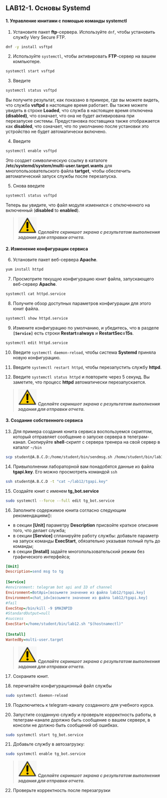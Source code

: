 ## LAB12-1. Основы Systemd

#### 1. Управление юнитами с помощью команды systemctl

1. Установите пакет **ftp**-сервера. Используйте `dnf`, чтобы установить службу Very Secure FTP.
```bash
dnf -y install vsftpd
```

2. Используйте `systemctl`, чтобы активировать **FTP**-сервер на вашем компьютере.
```bash
systemctl start vsftpd
```

3. Введите 
```bash
systemctl status vsftpd
```
Вы получите результат, как показано в примере, где вы можете видеть, что служба **vsftpd** в настоящее время работает. Вы также можете увидеть в строке **Loaded**, что служба в настоящее время отключена **(disabled)**, что означает, что она не будет активирована при перезапуске системы. Предустановка поставщика также отображается как **disabled**, что означает, что по умолчанию после установки это устройство не будет автоматически включено.

4. Введите 
```bash
systemctl enable vsftpd
```
Это создает символическую ссылку в каталоге **/etc/systemd/system/multi-user.target.wants** для многопользовательского файла **tartget**, чтобы обеспечить автоматический запуск службы после перезапуска.

5. Снова введите 
```bash
systemctl status vsftpd
```
Теперь вы увидите, что файл модуля изменился с отключенного на включенный (**disabled** to **enabled**).
>![Screenshot](../img/scr.png)
***Cделайте скриншот экрана c результатом выполнения задания для отправки отчета.***

#### 2. Изменение конфигурации сервиса

6. Установите пакет веб-сервера **Apache**.
```bash
yum install httpd
```

7. Просмотрите текущую конфигурацию юнит файла, запускающего веб-сервер **Apache**.
```bash
systemctl cat httpd.service
```

8. Получите обзор доступных параметров конфигурации для этого юнит файла.
```bash
systemctl show httpd.service
```

9. Измените конфигурацию по умолчанию, и убедитесь, что в разделе **`[Service]`** есть строки **Restart=always** и **RestartSec=15s**.
```bash
systemctl edit httpd.service
```

10. Введите `systemctl daemon-reload`, чтобы система **Systemd** приняла новую конфигурацию.

11. Введите `systemctl restart httpd`, чтобы перезапустить службу **httpd**.

12. Введите `systemctl status httpd` и повторите через 5 секунд. Вы заметите, что процесс **httpd** автоматически перезапускается.
>![Screenshot](../img/scr.png)
***Cделайте скриншот экрана c результатом выполнения задания для отправки отчета.***

#### 3. Создание собственного сервиса

13. Для примера создания юнита сервиса воспользуемся скриптом, который отправляет сообщение о запуске сервера в телеграм-канал. Скопируйте **shell**-скрипт  с сервера тренера на свой сервер в каталог `~/bin`
```bash
scp student@A.B.C.D:/home/student/bin/sendmsg.sh /home/student/bin/lab12.sh
```

14. Привыполнении лабораторной вам понадобятся данные из файла **tgapi.key**. Его можно просмотреть командой `ssh`
```bash
ssh student@A.B.C.D -t "cat ~/lab12/tgapi.key"
```

15. Создайте юнит с именем **tg_bot.service**
```bash
sudo systemctl --force --full edit tg_bot.service
```

16. Заполните содержимое юнита согласно следующим рекомендациям():
+ в секции **[Unit]** параметру **Description** присвойте краткое описание того, что делает служба;
+ в секции **[Service]** спланируйте работу службы:
добавьте параметр на запуск команды **ExecStart**, обязательно указывая полный путь до команды;
+ в секции **[Install]** задайте многопользовательский режим без графического
интерфейса;
```ini
[Unit]
Description=send msg to tg

[Service]
#environment: telegram bot api and ID of channel
Environment=BotApi=[возьмите значение из файла lab12/tgapi.key]
Environment=chat_id=[возьмите значение из файла lab12/tgapi.key]
#fail
ExecStop=/bin/kill -9 $MAINPID
#StandardOutput=null
#success
ExecStart=/home/student/bin/lab12.sh "$(hostnamectl)"

[Install]
WantedBy=multi-user.target
```
>![Screenshot](../img/scr.png)
***Cделайте скриншот экрана c результатом выполнения задания для отправки отчета.***

17. Cохраните юнит.

18. перечитайте конфигурационный файл службы
```bash
sudo systemctl daemon-reload
```

19. Подключитесь к telegram-каналу созданного для учебного курса.

20. Запустите созданную службу и проверьте корректность работы, в телеграм-канале дорлжно быть сообщение о вашем сервере, в консоли не должно быть сообщений об ошибках.
```bash
sudo systemctl start tg_bot.service
```

21. Добавьте службу в автозагрузку:
```bash
sudo systemctl enable tg_bot.service
```
>![Screenshot](../img/scr.png)
***Cделайте скриншот экрана c результатом выполнения задания для отправки отчета.***

22. Проверьте корректность после перезагрузки
